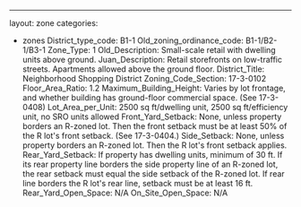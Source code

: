 ---
layout: zone
categories: 
  - zones
District_type_code: B1-1
Old_zoning_ordinance_code: B1-1/B2-1/B3-1
Zone_Type: 1
Old_Description: Small-scale retail with dwelling units above ground.
Juan_Description: Retail storefronts on low-traffic streets. Apartments allowed above the ground floor.
District_Title: Neighborhood Shopping District
Zoning_Code_Section: 17-3-0102
Floor_Area_Ratio: 1.2
Maximum_Building_Height: Varies by lot frontage, and whether building has ground-floor commercial space. (See 17-3-0408)
Lot_Area_per_Unit: 2500 sq ft/dwelling unit, 2500 sq ft/efficiency unit, no SRO units allowed
Front_Yard_Setback: None, unless property borders an R-zoned lot. Then the front setback must be at least 50% of the R lot's front setback. (See 17-3-0404.)
Side_Setback: None, unless property borders an R-zoned lot. Then the R lot's front setback applies.
Rear_Yard_Setback: If property has dwelling units, minimum of 30 ft. If its rear property line borders the side property line of an R-zoned lot, the rear setback must equal the side setback of the R-zoned lot. If rear line borders the R lot's rear line, setback must be at least 16 ft.
Rear_Yard_Open_Space: N/A
On_Site_Open_Space: N/A
